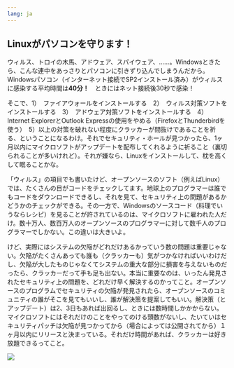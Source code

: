 ```yaml
---
lang: ja
---
```





<h2>Linuxがパソコンを守ります！</h2>

ウィルス、トロイの木馬、アドウェア、スパイウェア、……。Windowsときたら、こんな連中をあっさりとパソコンに引きずり込んでしまうんだから。Windowsパソコン（インターネット接続でSP2インストール済み）がウィルスに感染する平均時間は<b>40分！</b>　ときにはネット接続後30秒で感染！

そこで、1）　ファイアウォールをインストールする　2）　ウィルス対策ソフトをインストールする　3）　アドウェア対策ソフトをインストールする　4）　Internet ExplorerとOutlook Expressの使用をやめる（FirefoxとThunderbirdを使う）　5）以上の対策を破れない程度にクラッカーが間抜けであることを祈る、ということになるわけ。それでセキュリティ・ホールが見つかったら、1ヶ月以内にマイクロソフトがアップデートを配布してくれるように祈ること（裏切られることが多いけれど）。それが嫌なら、Linuxをインストールして、枕を高くして眠ることかな。

「ウィルス」の項目でも書いたけど、オープンソースのソフト（例えばLinux）では、たくさんの目がコードをチェックしてます。地球上のプログラマーは誰でもコードをダウンロードできるし、それを見て、セキュリティ上の問題があるかどうかのチェックができる。その一方で、Windowsのソースコード（料理でいうならレシピ）を見ることが許されているのは、マイクロソフトに雇われた人だけ。数十万人、数百万人のオープンソースのプログラマーに対して数千人のプログラマーでしかない。この違いは大きいよ。

けど、実際にはシステムの欠陥がどれだけあるかっていう数の問題は重要じゃない。欠陥がたくさんあっても誰も（クラッカーも）気がつかなければいいわけだし、欠陥が大したものじゃなくてシステムの重大な部分に損害を与えないものだったら、クラッカーだって手も足も出ない。本当に重要なのは、いったん発見されたセキュリティ上の問題を、どれだけ早く解決するのかってこと。オープンソースのプログラムでセキュリティの欠陥が発見されたら、オープンソースのコミュニティの誰がそこを見てもいいし、誰が解決策を提案してもいい。解決策（とアップデート）は2、3日もあれば出回るし、ときには数時間しかかからない。マイクロソフトにはそれだけのことをやってのける頭数がないし、たいていはセキュリティパッチは欠陥が見つかってから（場合によっては公開されてから）１ヶ月以内にリリースと決まっている。それだけ時間があれば、クラッカーは好き放題できるってこと。


<img src="Images/security_thumb.png" />




